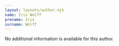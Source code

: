 ```yaml
---
layout: layouts/author.njk
name: Iris Wolff
prename: Iris
surname: Wolff
---
```

No additional information is available for this author.
